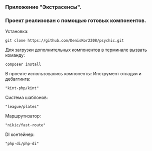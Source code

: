 ### Приложение "Экстрасенсы".
### Проект реализован с помощью готовых компонентов.

Установка:
```
git clone https://github.com/DenisKor2208/psychic.git
```
Для загрузки дополнительных компонентов в терминале вызвать команду:
```
composer install
```



В проекте использовались компоненты:
Инструмент отладки и дебаггинга:
```
"kint-php/kint"
```
Система шаблонов:
```
"league/plates"
```
Маршрутизатор:
```
"nikic/fast-route"
```
DI контейнер:
```
"php-di/php-di"
```

